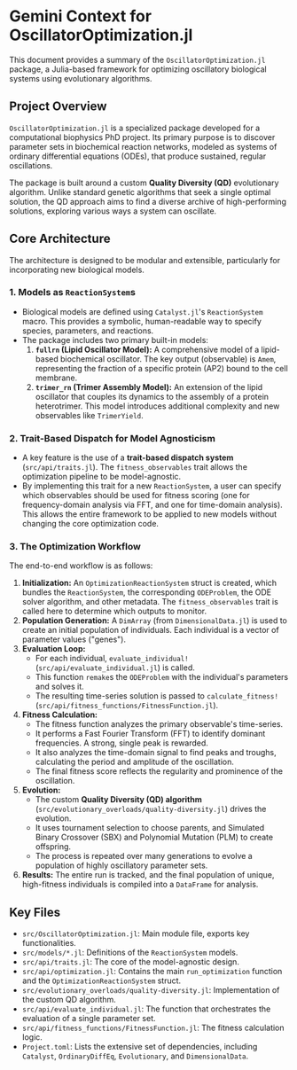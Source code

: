 # Gemini Context for OscillatorOptimization.jl

This document provides a summary of the `OscillatorOptimization.jl` package, a Julia-based framework for optimizing oscillatory biological systems using evolutionary algorithms.

## Project Overview

`OscillatorOptimization.jl` is a specialized package developed for a computational biophysics PhD project. Its primary purpose is to discover parameter sets in biochemical reaction networks, modeled as systems of ordinary differential equations (ODEs), that produce sustained, regular oscillations.

The package is built around a custom **Quality Diversity (QD)** evolutionary algorithm. Unlike standard genetic algorithms that seek a single optimal solution, the QD approach aims to find a diverse archive of high-performing solutions, exploring various ways a system can oscillate.

## Core Architecture

The architecture is designed to be modular and extensible, particularly for incorporating new biological models.

### 1. Models as `ReactionSystem`s

-   Biological models are defined using `Catalyst.jl`'s `ReactionSystem` macro. This provides a symbolic, human-readable way to specify species, parameters, and reactions.
-   The package includes two primary built-in models:
    1.  **`fullrn` (Lipid Oscillator Model):** A comprehensive model of a lipid-based biochemical oscillator. The key output (observable) is `Amem`, representing the fraction of a specific protein (AP2) bound to the cell membrane.
    2.  **`trimer_rn` (Trimer Assembly Model):** An extension of the lipid oscillator that couples its dynamics to the assembly of a protein heterotrimer. This model introduces additional complexity and new observables like `TrimerYield`.

### 2. Trait-Based Dispatch for Model Agnosticism

-   A key feature is the use of a **trait-based dispatch system** (`src/api/traits.jl`). The `fitness_observables` trait allows the optimization pipeline to be model-agnostic.
-   By implementing this trait for a new `ReactionSystem`, a user can specify which observables should be used for fitness scoring (one for frequency-domain analysis via FFT, and one for time-domain analysis). This allows the entire framework to be applied to new models without changing the core optimization code.

### 3. The Optimization Workflow

The end-to-end workflow is as follows:

1.  **Initialization:** An `OptimizationReactionSystem` struct is created, which bundles the `ReactionSystem`, the corresponding `ODEProblem`, the ODE solver algorithm, and other metadata. The `fitness_observables` trait is called here to determine which outputs to monitor.
2.  **Population Generation:** A `DimArray` (from `DimensionalData.jl`) is used to create an initial population of individuals. Each individual is a vector of parameter values ("genes").
3.  **Evaluation Loop:**
    -   For each individual, `evaluate_individual!` (`src/api/evaluate_individual.jl`) is called.
    -   This function `remake`s the `ODEProblem` with the individual's parameters and solves it.
    -   The resulting time-series solution is passed to `calculate_fitness!` (`src/api/fitness_functions/FitnessFunction.jl`).
4.  **Fitness Calculation:**
    -   The fitness function analyzes the primary observable's time-series.
    -   It performs a Fast Fourier Transform (FFT) to identify dominant frequencies. A strong, single peak is rewarded.
    -   It also analyzes the time-domain signal to find peaks and troughs, calculating the period and amplitude of the oscillation.
    -   The final fitness score reflects the regularity and prominence of the oscillation.
5.  **Evolution:**
    -   The custom **Quality Diversity (QD) algorithm** (`src/evolutionary_overloads/quality-diversity.jl`) drives the evolution.
    -   It uses tournament selection to choose parents, and Simulated Binary Crossover (SBX) and Polynomial Mutation (PLM) to create offspring.
    -   The process is repeated over many generations to evolve a population of highly oscillatory parameter sets.
6.  **Results:** The entire run is tracked, and the final population of unique, high-fitness individuals is compiled into a `DataFrame` for analysis.

## Key Files

-   `src/OscillatorOptimization.jl`: Main module file, exports key functionalities.
-   `src/models/*.jl`: Definitions of the `ReactionSystem` models.
-   `src/api/traits.jl`: The core of the model-agnostic design.
-   `src/api/optimization.jl`: Contains the main `run_optimization` function and the `OptimizationReactionSystem` struct.
-   `src/evolutionary_overloads/quality-diversity.jl`: Implementation of the custom QD algorithm.
-   `src/api/evaluate_individual.jl`: The function that orchestrates the evaluation of a single parameter set.
-   `src/api/fitness_functions/FitnessFunction.jl`: The fitness calculation logic.
-   `Project.toml`: Lists the extensive set of dependencies, including `Catalyst`, `OrdinaryDiffEq`, `Evolutionary`, and `DimensionalData`.
